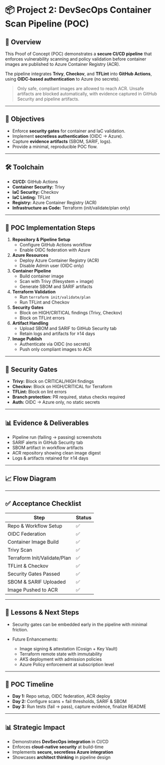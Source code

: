 # 📦 Project 2: DevSecOps Container Scan Pipeline (POC)

## 🧭 Overview
This Proof of Concept (POC) demonstrates a **secure CI/CD pipeline** that enforces vulnerability scanning and policy validation before container images are published to Azure Container Registry (ACR).  

The pipeline integrates **Trivy**, **Checkov**, and **TFLint** into **GitHub Actions**, using **OIDC-based authentication** to Azure (no secrets).  

> Only safe, compliant images are allowed to reach ACR. Unsafe artifacts are blocked automatically, with evidence captured in GitHub Security and pipeline artifacts.

---

## 🚀 Objectives
* Enforce **security gates** for container and IaC validation.
* Implement **secretless authentication** (OIDC → Azure).
* Capture **evidence artifacts** (SBOM, SARIF, logs).
* Provide a minimal, reproducible POC flow.

---

## 🛠️ Toolchain
* **CI/CD:** GitHub Actions
* **Container Security:** Trivy
* **IaC Security:** Checkov
* **IaC Linting:** TFLint
* **Registry:** Azure Container Registry (ACR)
* **Infrastructure as Code:** Terraform (init/validate/plan only)

---

## 📝 POC Implementation Steps
1. **Repository & Pipeline Setup**
   * Configure GitHub Actions workflow
   * Enable OIDC federation with Azure
2. **Azure Resources**
   * Deploy Azure Container Registry (ACR)
   * Disable Admin user (OIDC only)
3. **Container Pipeline**
   * Build container image
   * Scan with Trivy (filesystem + image)
   * Generate SBOM and SARIF artifacts
4. **Terraform Validation**
   * Run `terraform init/validate/plan`
   * Run TFLint and Checkov
5. **Security Gates**
   * Block on HIGH/CRITICAL findings (Trivy, Checkov)
   * Block on TFLint errors
6. **Artifact Handling**
   * Upload SBOM and SARIF to GitHub Security tab
   * Retain logs and artifacts for ≥14 days
7. **Image Publish**
   * Authenticate via OIDC (no secrets)
   * Push only compliant images to ACR

---

## 🔐 Security Gates
* **Trivy:** Block on CRITICAL/HIGH findings
* **Checkov:** Block on HIGH/CRITICAL for Terraform
* **TFLint:** Block on lint errors
* **Branch protection:** PR required, status checks required
* **Auth:** OIDC → Azure only, no static secrets

---

## 📊 Evidence & Deliverables
* Pipeline run (failing → passing) screenshots
* SARIF alerts in GitHub Security tab
* SBOM artifact in workflow artifacts
* ACR repository showing clean image digest
* Logs & artifacts retained for ≥14 days

---

## 📈 Flow Diagram

---

## ✅ Acceptance Checklist

| Step                         | Status |
| ---------------------------- | ------ |
| Repo & Workflow Setup        | ✅      |
| OIDC Federation              | ✅      |
| Container Image Build        | ✅      |
| Trivy Scan                   | ✅      |
| Terraform Init/Validate/Plan | ✅      |
| TFLint & Checkov             | ✅      |
| Security Gates Passed        | ✅      |
| SBOM & SARIF Uploaded        | ✅      |
| Image Pushed to ACR          | ✅      |

---

## 🧠 Lessons & Next Steps

* Security gates can be embedded early in the pipeline with minimal friction.
* Future Enhancements:

  * Image signing & attestation (Cosign + Key Vault)
  * Terraform remote state with immutability
  * AKS deployment with admission policies
  * Azure Policy enforcement at subscription level

---

## 📅 POC Timeline

* **Day 1:** Repo setup, OIDC federation, ACR deploy
* **Day 2:** Configure scans + fail thresholds, SARIF & SBOM
* **Day 3:** Run tests (fail → pass), capture evidence, finalize README

---

## 📊 Strategic Impact

* Demonstrates **DevSecOps integration** in CI/CD
* Enforces **cloud-native security** at build-time
* Implements **secure, secretless Azure integration**
* Showcases **architect thinking** in pipeline design

```
